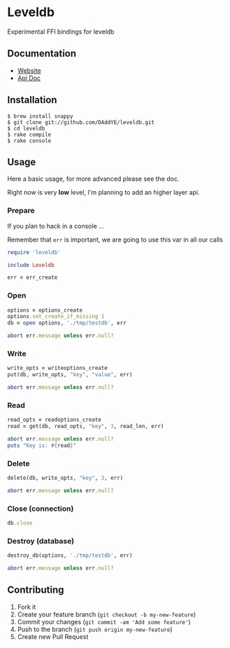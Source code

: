 # Leveldb

Experimental FFI bindings for leveldb

## Documentation

* [Website](http://daddye.it/leveldb)
* [Api Doc](http://daddye.it/leveldb/doc)

## Installation

    $ brew install snappy
    $ git clone git://github.com/DAddYE/leveldb.git
    $ cd leveldb
    $ rake compile
    $ rake console

## Usage

Here a basic usage, for more advanced please see the doc.

Right now is very **low** level, I'm planning to add an higher layer api.

### Prepare

If you plan to hack in a console ...

Remember that `err` is important, we are going to use this var in all our calls

```rb
require 'leveldb'

include Leveldb

err = err_create
```

### Open

```ruby
options = options_create
options.set_create_if_missing 1
db = open options, './tmp/testdb', err

abort err.message unless err.null?
```

### Write

```ruby
write_opts = writeoptions_create
put(db, write_opts, "key", "value", err)

abort err.message unless err.null?
```

### Read

```ruby
read_opts = readoptions_create
read = get(db, read_opts, "key", 3, read_len, err)

abort err.message unless err.null?
puts "Key is: #{read}"
```

### Delete

```ruby
delete(db, write_opts, "key", 3, err)

abort err.message unless err.null?
```

### Close (connection)

```ruby
db.close
```

### Destroy (database)

```ruby
destroy_db(options, './tmp/testdb', err)

abort err.message unless err.null?
```

## Contributing

1. Fork it
2. Create your feature branch (`git checkout -b my-new-feature`)
3. Commit your changes (`git commit -am 'Add some feature'`)
4. Push to the branch (`git push origin my-new-feature`)
5. Create new Pull Request
